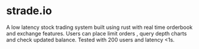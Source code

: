# strade.io
A low latency stock trading system built using rust with real time orderbook and exchange features. Users can place limit orders , query depth charts and check updated balance. Tested with 200 users and latency &lt;1s.
